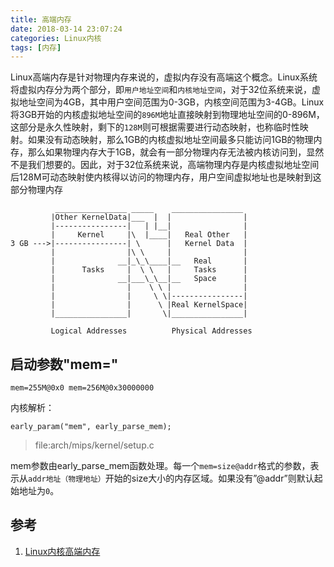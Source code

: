 ```yaml
---
title: 高端内存
date: 2018-03-14 23:07:24
categories: Linux内核
tags: [内存]
---
```


Linux高端内存是针对物理内存来说的，虚拟内存没有高端这个概念。Linux系统将虚拟内存分为两个部分，即`用户地址空间`和`内核地址空间`，对于32位系统来说，虚拟地址空间为4GB，其中用户空间范围为0-3GB，内核空间范围为3-4GB。Linux将3GB开始的内核虚拟地址空间的`896M`地址直接映射到物理地址空间的0-896M，这部分是永久性映射，剩下的`128M`则可根据需要进行动态映射，也称临时性映射。如果没有动态映射，那么1GB的内核虚拟地址空间最多只能访问1GB的物理内存，那么如果物理内存大于1GB，就会有一部分物理内存无法被内核访问到，显然不是我们想要的。因此，对于32位系统来说，高端物理内存是内核虚拟地址空间后128M可动态映射使内核得以访问的物理内存，用户空间虚拟地址也是映射到这部分物理内存

```
          ________________ _____    ________________
         |Other KernelData|___  |  |                |
         |----------------|   | |__|                |
         |     Kernel     |\  |____|   Real Other   |
3 GB --->|----------------| \      |   Kernel Data  |
         |                |\ \     |                |
         |              __|_\_\____|__   Real       |
         |      Tasks     |  \ \   |     Tasks      |
         |              __|___\_\__|__   Space      |
         |                |    \ \ |                |
         |                |     \ \|----------------|
         |                |      \ |Real KernelSpace|
         |________________|       \|________________|

         Logical Addresses          Physical Addresses
```
<!--more-->

## 启动参数"mem="

```
mem=255M@0x0 mem=256M@0x30000000
```
内核解析：
```
early_param("mem", early_parse_mem);
```
>file:arch/mips/kernel/setup.c

mem参数由early_parse_mem函数处理。每一个`mem=size@addr`格式的参数，表示从`addr地址（物理地址）`开始的size大小的内存区域。如果没有”@addr”则默认起始地址为`0`。



## 参考

1. [Linux内核高端内存](http://ilinuxkernel.com/?p=1013)
